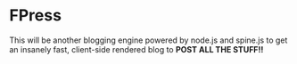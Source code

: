 FPress
======

This will be another blogging engine powered by node.js and spine.js to get an insanely fast, client-side rendered blog to __POST ALL THE STUFF!!__